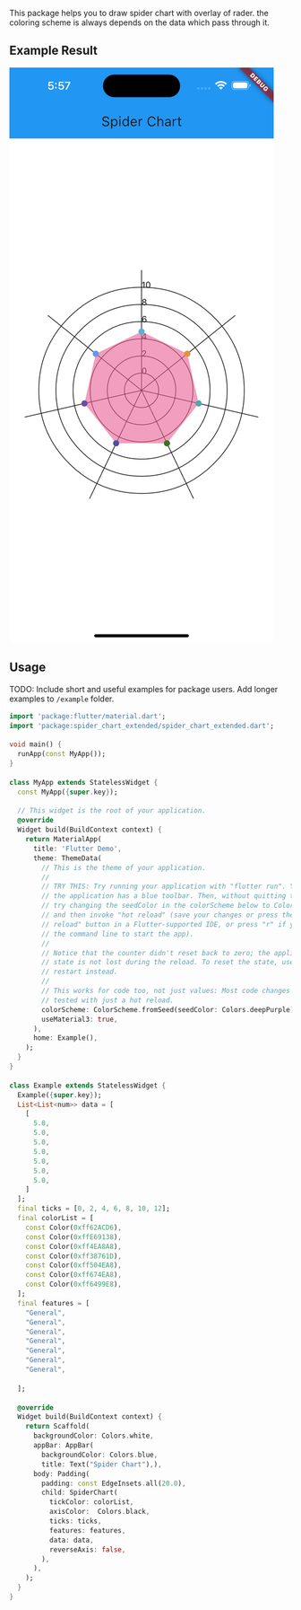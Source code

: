<!--
This README describes the package. If you publish this package to pub.dev,
this README's contents appear on the landing page for your package.

For information about how to write a good package README, see the guide for
[writing package pages](https://dart.dev/guides/libraries/writing-package-pages).

For general information about developing packages, see the Dart guide for
[creating packages](https://dart.dev/guides/libraries/create-library-packages)
and the Flutter guide for
[developing packages and plugins](https://flutter.dev/developing-packages).
-->

This package helps you to draw spider chart with overlay of rader. the coloring scheme is always depends on the data which pass through it.

## Example Result

![Example](assets/example.png)

## Usage

TODO: Include short and useful examples for package users. Add longer examples
to `/example` folder.

```dart
import 'package:flutter/material.dart';
import 'package:spider_chart_extended/spider_chart_extended.dart';

void main() {
  runApp(const MyApp());
}

class MyApp extends StatelessWidget {
  const MyApp({super.key});

  // This widget is the root of your application.
  @override
  Widget build(BuildContext context) {
    return MaterialApp(
      title: 'Flutter Demo',
      theme: ThemeData(
        // This is the theme of your application.
        //
        // TRY THIS: Try running your application with "flutter run". You'll see
        // the application has a blue toolbar. Then, without quitting the app,
        // try changing the seedColor in the colorScheme below to Colors.green
        // and then invoke "hot reload" (save your changes or press the "hot
        // reload" button in a Flutter-supported IDE, or press "r" if you used
        // the command line to start the app).
        //
        // Notice that the counter didn't reset back to zero; the application
        // state is not lost during the reload. To reset the state, use hot
        // restart instead.
        //
        // This works for code too, not just values: Most code changes can be
        // tested with just a hot reload.
        colorScheme: ColorScheme.fromSeed(seedColor: Colors.deepPurple),
        useMaterial3: true,
      ),
      home: Example(),
    );
  }
}

class Example extends StatelessWidget {
  Example({super.key});
  List<List<num>> data = [
    [
      5.0,
      5.0,
      5.0,
      5.0,
      5.0,
      5.0,
      5.0,
    ]
  ];
  final ticks = [0, 2, 4, 6, 8, 10, 12];
  final colorList = [
    const Color(0xff62ACD6),
    const Color(0xffE69138),
    const Color(0xff4EA8A8),
    const Color(0xff38761D),
    const Color(0xff504EA8),
    const Color(0xff674EA8),
    const Color(0xff6499E8),
  ];
  final features = [
    "General",
    "General",
    "General",
    "General",
    "General",
    "General",
    "General",

  ];

  @override
  Widget build(BuildContext context) {
    return Scaffold(
      backgroundColor: Colors.white,
      appBar: AppBar(
        backgroundColor: Colors.blue,
        title: Text("Spider Chart"),),
      body: Padding(
        padding: const EdgeInsets.all(20.0),
        child: SpiderChart(
          tickColor: colorList,
          axisColor:  Colors.black,
          ticks: ticks,
          features: features,
          data: data,
          reverseAxis: false,
        ),
      ),
    );
  }
}

```